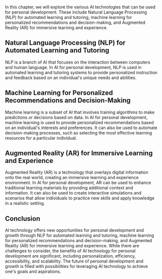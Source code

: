 
In this chapter, we will explore the various AI technologies that can be used for personal development. These include Natural Language Processing (NLP) for automated learning and tutoring, machine learning for personalized recommendations and decision-making, and Augmented Reality (AR) for immersive learning and experience.

Natural Language Processing (NLP) for Automated Learning and Tutoring
---------------------------------------------------------------------

NLP is a branch of AI that focuses on the interaction between computers and human language. In AI for personal development, NLP is used in automated learning and tutoring systems to provide personalized instruction and feedback based on an individual's unique needs and abilities.

Machine Learning for Personalized Recommendations and Decision-Making
---------------------------------------------------------------------

Machine learning is a subset of AI that involves training algorithms to make predictions or decisions based on data. In AI for personal development, machine learning is used to provide personalized recommendations based on an individual's interests and preferences. It can also be used to automate decision-making processes, such as selecting the most effective learning resources for a particular individual.

Augmented Reality (AR) for Immersive Learning and Experience
------------------------------------------------------------

Augmented Reality (AR) is a technology that overlays digital information onto the real world, creating an immersive learning and experience environment. In AI for personal development, AR can be used to enhance traditional learning materials by providing additional context and information. It can also be used to create interactive simulations and scenarios that allow individuals to practice new skills and apply knowledge in a realistic setting.

Conclusion
----------

AI technology offers new opportunities for personal development and growth through NLP for automated learning and tutoring, machine learning for personalized recommendations and decision-making, and Augmented Reality (AR) for immersive learning and experience. While there are challenges to consider, the benefits of AI technology for personal development are significant, including personalization, efficiency, accessibility, and scalability. The future of personal development and growth is filled with possibilities for leveraging AI technology to achieve one's goals and aspirations.
